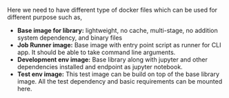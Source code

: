 Here we need to have different type of docker files which can be used for different purpose such as,

* __Base image for library:__ lightweight, no cache, multi-stage, no addition system dependency, and binary files
* __Job Runner image:__ Base image with entry point script as runner for CLI app. It should be able to take command line arguments.
* __Development env image:__ Base library along with jupyter and other dependencies installed and endpoint as jupyter notebook.
* __Test env image:__ This test image can be build on top of the base library image. All the test dependency and basic requirements can be mounted here.